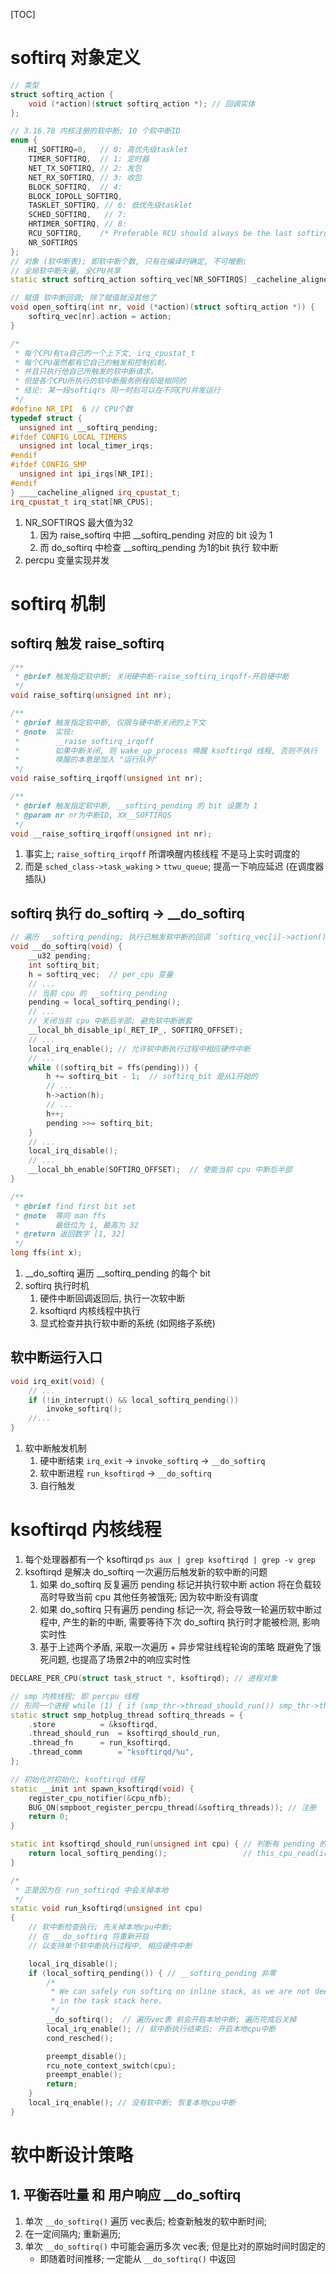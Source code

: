 [TOC]
# softirq 对象定义
```c++
// 类型
struct softirq_action {
    void (*action)(struct softirq_action *); // 回调实体
};

// 3.16.78 内核注册的软中断; 10 个软中断ID
enum {
    HI_SOFTIRQ=0,   // 0: 高优先级tasklet
    TIMER_SOFTIRQ,  // 1: 定时器
    NET_TX_SOFTIRQ, // 2: 发包
    NET_RX_SOFTIRQ, // 3: 收包
    BLOCK_SOFTIRQ,  // 4:
    BLOCK_IOPOLL_SOFTIRQ,
    TASKLET_SOFTIRQ, // 6: 低优先级tasklet
    SCHED_SOFTIRQ,   // 7:
    HRTIMER_SOFTIRQ, // 8:
    RCU_SOFTIRQ,    /* Preferable RCU should always be the last softirq */
    NR_SOFTIRQS
};
// 对象 (软中断表); 即软中断个数, 只有在编译时确定, 不可增删;
// 全局软中断矢量, 全CPU共享
static struct softirq_action softirq_vec[NR_SOFTIRQS] _cacheline_aligned_in_smp;

// 赋值 软中断回调; 除了赋值就没其他了
void open_softirq(int nr, void (*action)(struct softirq_action *)) {
	softirq_vec[nr].action = action;
}

/*
 * 每个CPU有ta自己的一个上下文, irq_cpustat_t
 * 每个CPU虽然都有它自己的触发和控制机制，
 * 并且只执行他自己所触发的软中断请求，
 * 但是各个CPU所执行的软中断服务例程却是相同的
 * 结论: 某一段softiqrs 同一时刻可以在不同CPU并发运行
 */
#define NR_IPI	6 // CPU个数
typedef struct {
  unsigned int __softirq_pending;
#ifdef CONFIG_LOCAL_TIMERS
  unsigned int local_timer_irqs;
#endif
#ifdef CONFIG_SMP
  unsigned int ipi_irqs[NR_IPI];
#endif
} ____cacheline_aligned irq_cpustat_t;
irq_cpustat_t irq_stat[NR_CPUS];
```
1. NR_SOFTIRQS 最大值为32
   1. 因为 raise_softirq 中把 __softirq_pending 对应的 bit 设为 1
   2. 而 do_softirq 中检查 __softirq_pending 为1的bit 执行 软中断
2. percpu 变量实现并发

# softirq 机制
## softirq 触发 raise_softirq
```c++
/**
 * @brief 触发指定软中断; 关闭硬中断-raise_softirq_irqoff-开启硬中断
 */
void raise_softirq(unsigned int nr);

/**
 * @brief 触发指定软中断, 仅限与硬中断关闭的上下文
 * @note  实现:
 *        __raise_softirq_irqoff
 *        如果中断关闭, 则 wake_up_process 唤醒 ksoftirqd 线程, 否则不执行
 *        唤醒的本意是加入 "运行队列"
 */
void raise_softirq_irqoff(unsigned int nr);

/**
 * @brief 触发指定软中断, __softirq_pending 的 bit 设置为 1
 * @param nr nr为中断ID, XX__SOFTIRQS
 */
void __raise_softirq_irqoff(unsigned int nr);
```
1. 事实上; `raise_softirq_irqoff` 所谓唤醒内核线程 不是马上实时调度的
2. 而是 `sched_class->task_waking` > `ttwu_queue`; 提高一下响应延迟 (在调度器插队)

## softirq 执行 do_softirq -> __do_softirq
```c++
// 遍历 __softirq_pending; 执行已触发软中断的回调 `softirq_vec[i]->action()`
void __do_softirq(void) {
    __u32 pending;
	int softirq_bit;
    h = softirq_vec;  // per_cpu 变量
    // ...
    // 当前 cpu 的 __softirq_pending
	pending = local_softirq_pending();
    // ...
    // 关闭当前 cpu 中断后半部; 避免软中断嵌套
    __local_bh_disable_ip(_RET_IP_, SOFTIRQ_OFFSET);
    // ...
    local_irq_enable(); // 允许软中断执行过程中相应硬件中断
    // ...
	while ((softirq_bit = ffs(pending))) {
        h += softirq_bit - 1;  // softirq_bit 是从1开始的
        // ...
    	h->action(h);
        // ...
		h++;
		pending >>= softirq_bit;
    }
    // ...
    local_irq_disable();
    // ...
    __local_bh_enable(SOFTIRQ_OFFSET);  // 使能当前 cpu 中断后半部
}

/**
 * @brief find first bit set
 * @note  等同 man ffs
 *        最低位为 1, 最高为 32
 * @return 返回数字 [1, 32]
 */
long ffs(int x);
```
1. __do_softirq 遍历 __softirq_pending 的每个 bit
2. softirq 执行时机
   1. 硬件中断回调返回后, 执行一次软中断
   2. ksoftiqrd 内核线程中执行
   3. 显式检查并执行软中断的系统 (如网络子系统)

## 软中断运行入口
```c++
void irq_exit(void) {
    // ...
	if (!in_interrupt() && local_softirq_pending())
		invoke_softirq();
    //...
}
```
1. 软中断触发机制
    1. 硬中断结束 `irq_exit` -> `invoke_softirq` -> `__do_softirq`
    2. 软中断进程 `run_ksoftirqd` -> `__do_softirq`
    3. 自行触发

# ksoftirqd 内核线程
1. 每个处理器都有一个 ksoftirqd `ps aux | grep ksoftirqd | grep -v grep`
2. ksoftirqd 是解决 do_softirq 一次遍历后触发新的软中断的问题
    1. 如果 do_softirq 反复遍历 pending 标记并执行软中断 action
       将在负载较高时导致当前 cpu 其他任务被饿死; 因为软中断没有调度
    2. 如果 do_softirq 只有遍历 pending 标记一次,
       将会导致一轮遍历软中断过程中, 产生的新的中断,
       需要等待下次 do_softirq 执行时才能被检测, 影响实时性
    3. 基于上述两个矛盾, 采取一次遍历 + 异步常驻线程轮询的策略
       既避免了饿死问题, 也提高了场景2中的响应实时性
```c++
DECLARE_PER_CPU(struct task_struct *, ksoftirqd); // 进程对象

// smp 内核线程; 即 percpu 线程
// 形同一个进程 while (1) { if (smp_thr->thread_should_run()) smp_thr->thread_fn(); }
static struct smp_hotplug_thread softirq_threads = {
	.store			= &ksoftirqd,
	.thread_should_run	= ksoftirqd_should_run,
	.thread_fn		= run_ksoftirqd,
	.thread_comm		= "ksoftirqd/%u",
};

// 初始化时初始化; ksoftirqd 线程
static __init int spawn_ksoftirqd(void) {
	register_cpu_notifier(&cpu_nfb);
	BUG_ON(smpboot_register_percpu_thread(&softirq_threads)); // 注册
	return 0;
}

static int ksoftirqd_should_run(unsigned int cpu) { // 判断有 pending 的软中断需要执行
	return local_softirq_pending();                 // this_cpu_read(irq_stat.__softirq_pending) 掩码; 形同信号
}

/*
 * 正是因为在 run_softirqd 中会关掉本地
 */
static void run_ksoftirqd(unsigned int cpu)
{
    // 软中断检查执行; 先关掉本地cpu中断;
    // 在 __do_softirq 将重新开启
    // 以支持单个软中断执行过程中, 相应硬件中断

    local_irq_disable();
    if (local_softirq_pending()) { // __softirq_pending 非零
        /*
         * We can safely run softirq on inline stack, as we are not deep
         * in the task stack here.
         */
        __do_softirq();  // 遍历vec表 前会开启本地中断; 遍历完成后关掉
        local_irq_enable(); // 软中断执行结束后; 开启本地cpu中断
        cond_resched();

        preempt_disable();
        rcu_note_context_switch(cpu);
        preempt_enable();
        return;
    }
    local_irq_enable(); // 没有软中断; 恢复本地cpu中断
}
```

# 软中断设计策略
## 1. 平衡吞吐量 和 用户响应 __do_softirq
1. 单次 `__do_softirq()` 遍历 vec表后; 检查新触发的软中断时间;
2. 在一定间隔内; 重新遍历;
3. 单次 `__do_softirq()` 中可能会遍历多次 vec表; 但是比对的原始时间时固定的
    + 即随着时间推移; 一定能从 `__do_softirq()` 中返回
